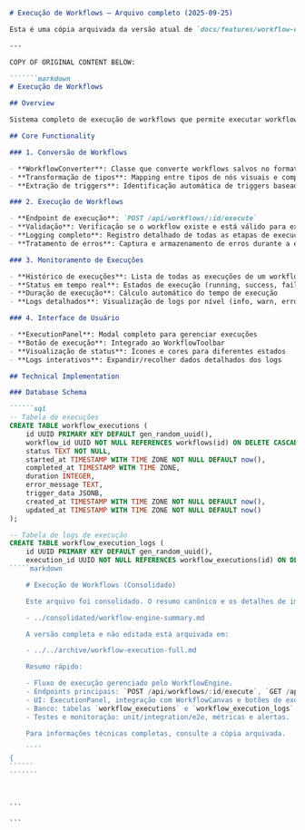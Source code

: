 ````````markdown
# Execução de Workflows — Arquivo completo (2025-09-25)

Esta é uma cópia arquivada da versão atual de `docs/features/workflow-execution.md` criada em 2025-09-25.

---

COPY OF ORIGINAL CONTENT BELOW:

```````markdown
# Execução de Workflows

## Overview

Sistema completo de execução de workflows que permite executar workflows criados no constructor visual através do WorkflowEngine e monitorar o progresso em tempo real.

## Core Functionality

### 1. Conversão de Workflows

- **WorkflowConverter**: Classe que converte workflows salvos no formato do banco para o formato esperado pelo WorkflowEngine
- **Transformação de tipos**: Mapping entre tipos de nós visuais e componentes do engine
- **Extração de triggers**: Identificação automática de triggers baseada nos nós do workflow

### 2. Execução de Workflows

- **Endpoint de execução**: `POST /api/workflows/:id/execute`
- **Validação**: Verificação se o workflow existe e está válido para execução
- **Logging completo**: Registro detalhado de todas as etapas de execução
- **Tratamento de erros**: Captura e armazenamento de erros durante a execução

### 3. Monitoramento de Execuções

- **Histórico de execuções**: Lista de todas as execuções de um workflow
- **Status em tempo real**: Estados de execução (running, success, failed, cancelled)
- **Duração de execução**: Cálculo automático do tempo de execução
- **Logs detalhados**: Visualização de logs por nível (info, warn, error, debug)

### 4. Interface de Usuário

- **ExecutionPanel**: Modal completo para gerenciar execuções
- **Botão de execução**: Integrado ao WorkflowToolbar
- **Visualização de status**: Ícones e cores para diferentes estados
- **Logs interativos**: Expandir/recolher dados detalhados dos logs

## Technical Implementation

### Database Schema

``````sql
-- Tabela de execuções
CREATE TABLE workflow_executions (
    id UUID PRIMARY KEY DEFAULT gen_random_uuid(),
    workflow_id UUID NOT NULL REFERENCES workflows(id) ON DELETE CASCADE,
    status TEXT NOT NULL,
    started_at TIMESTAMP WITH TIME ZONE NOT NULL DEFAULT now(),
    completed_at TIMESTAMP WITH TIME ZONE,
    duration INTEGER,
    error_message TEXT,
    trigger_data JSONB,
    created_at TIMESTAMP WITH TIME ZONE NOT NULL DEFAULT now(),
    updated_at TIMESTAMP WITH TIME ZONE NOT NULL DEFAULT now()
);

-- Tabela de logs de execução
CREATE TABLE workflow_execution_logs (
    id UUID PRIMARY KEY DEFAULT gen_random_uuid(),
    execution_id UUID NOT NULL REFERENCES workflow_executions(id) ON DELETE CASCADE,
`````markdown

    # Execução de Workflows (Consolidado)

    Este arquivo foi consolidado. O resumo canônico e os detalhes de implementação estão em:

    - ../consolidated/workflow-engine-summary.md

    A versão completa e não editada está arquivada em:

    - ../../archive/workflow-execution-full.md

    Resumo rápido:

    - Fluxo de execução gerenciado pelo WorkflowEngine.
    - Endpoints principais: `POST /api/workflows/:id/execute`, `GET /api/workflows/:id/executions`, `GET /api/workflows/executions/:executionId/logs`.
    - UI: ExecutionPanel, integração com WorkflowCanvas e botões de execução.
    - Banco: tabelas `workflow_executions` e `workflow_execution_logs` (ver arquivo arquivado para DDL completa).
    - Testes e monitoração: unit/integration/e2e, métricas e alertas.

    Para informações técnicas completas, consulte a cópia arquivada.

    ````
{
``````
```````
````````

```

```

````

```

```
````
